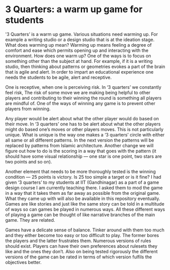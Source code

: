 # 3 Quarters: a warm up game for students
'3 Quarters’ is a warm up game. Various situations need warming up. For example a writing studio or a design studio that is at the ideation stage. What does warming up mean? Warming up means feeling a degree of comfort and ease which permits opening up and interacting with the environment. How does one warm up? One of the ways is to focus on something other than the subject at hand. For example, if it is a writing studio, then thinking about patterns or geometries evokes a part of the brain that is agile and alert. In order to impart an educational experience one needs the students to be agile, alert and receptive. 

One is receptive, when one is perceiving risk. In ‘3 quarters’ we constantly feel risk, The risk of some move we are making being helpful to other players and contributing to their winning the round is something all players are mindful of. One of the ways of winning any game is to prevent other players from winning. 

Any player would be alert about what the other player would do based on their move. In ‘3 quarters’ one has to be alert about what the other players might do based one’s moves or other players moves.  This is not particularly unique. What is unique is the way one makes a ‘3 quarters’ circle with either all same or all different patterns. In the next version the patterns will be replaced by patterns from Islamic architecture. 
Another change we will figure out how to do is the scoring in a way that goes with the pattern  (it should have some visual relationship — one star is one point, two stars are two points and so on). 

Another element that needs to be more thoroughly tested is the winning condition — 25 points is victory. Is 25 too simple a target or is it fine? I had given ‘3 quarters’ to my students at IIT (Gandhinagar) as a part of a game design course I am currently teaching there. I asked them to mod the game in a way that it takes them as far away as possible from the original game. What they came up with will also be available in this repository eventually. Games are like stories and just like the same story can be told in a multitude of ways so can games be played in numerous ways. All these different ways of playing a game can be thought of like narrative branches of the main game. They are related. 

Games have a delicate sense of balance. Tinker around with them too much and they either become too easy or too difficult to play. The former bores the players and the latter frustrates them. Numerous versions of rules should exist. Players can have their own preferences about rulesets they like and the ones they don’t. Also on being tested rigorously the different versions  of the game can be rated in terms of which version fulfils the objectives better. 
